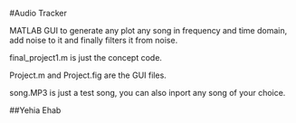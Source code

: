 #Audio Tracker

MATLAB GUI to generate any plot any song in frequency and time domain, add noise to it and finally filters it from noise.

final_project1.m is just the concept code.

Project.m and Project.fig are the GUI files.

song.MP3 is just a test song, you can also inport any song of your choice.

##Yehia Ehab
